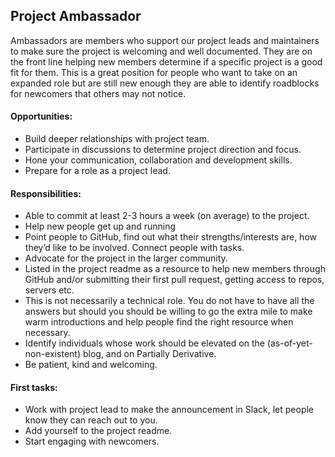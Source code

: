 ## Project Ambassador

Ambassadors are members who support our project leads and maintainers to make sure the project is welcoming and well documented. They are on the front line helping new members determine if a specific project is a good fit for them. This is a great position for people who want to take on an expanded role but are still new enough they are able to identify roadblocks for newcomers that others may not notice.

#### Opportunities:
* Build deeper relationships with project team.
* Participate in discussions to determine project direction and focus.
* Hone your communication, collaboration and development skills.
* Prepare for a role as a project lead.

#### Responsibilities:
* Able to commit at least 2-3 hours a week (on average) to the project.
* Help new people get up and running
* Point people to GitHub, find out what their strengths/interests are, how they’d like to be involved. Connect people with tasks.
* Advocate for the project in the larger community.
* Listed in the project readme as a resource to help new members through GitHub and/or submitting their first pull request, getting access to repos, servers etc.
* This is not necessarily a technical role. You do not have to have all the answers but should you should be willing to go the extra mile to make warm introductions and help people find the right resource when necessary.
* Identify individuals whose work should be elevated on the (as-of-yet-non-existent) blog, and on Partially Derivative.
* Be patient, kind and welcoming.

#### First tasks:
* Work with project lead to make the announcement in Slack, let people know they can reach out to you.
* Add yourself to the project readme.
* Start engaging with newcomers. 

